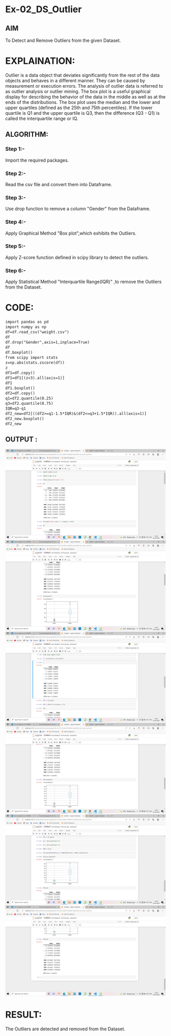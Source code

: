 # Ex-02_DS_Outlier

## AIM

To Detect and Remove Outliers from the given Dataset.

# EXPLAINATION:

Outlier is a data object that deviates significantly from the rest of the data objects and behaves in a different manner. They can be caused by measurement or execution errors. The analysis of outlier data is referred to as outlier analysis or outlier mining. The box plot is a useful graphical display for describing the behavior of the data in the middle as well as at the ends of the distributions. The box plot uses the median and the lower and upper quartiles (defined as the 25th and 75th percentiles). If the lower quartile is Q1 and the upper quartile is Q3, then the difference (Q3 - Q1) is called the interquartile range or IQ.

## ALGORITHM:

### Step 1:-

Import the required packages.

### Step 2:-

Read the csv file and convert them into Dataframe.

### Step 3:-

Use drop function to remove a column "Gender" from the Dataframe.

### Step 4:-

Apply Graphical Method "Box plot",which exhibits the Outliers.

### Step 5:-

Apply Z-score function defined in scipy library to detect the outliers.

### Step 6:-

Apply Statistical Method "Interquartile Range(IQR)" ,to remove the Outliers from the Dataset.

# CODE:

~~~
import pandas as pd 
import numpy as np
df=df.read_csv("weight.csv")
df
df.drop("Gender",axis=1,inplace=True)
df
df.boxplot()
from scipy import stats
z=np.abs(stats.zscore(df))
z
df1=df.copy()
df1=df1[(z<3).all(axis=1)]
df1
df1.boxplot()
df2=df.copy()
q1=df2.quantile(0.25)
q3=df2.quantile(0.75)
IQR=q3-q1
df2_new=df2[((df2>=q1-1.5*IQR)&(df2<=q3+1.5*IQR)).all(axis=1)]
df2_new.boxplot()
df2_new
~~~

## OUTPUT :

![output](.//W1.png)
![output](.//W2.png)
![output](.//W3.png)
![output](.//W4.png)
![output](.//W5.png)
![output](.//W6.png)

# RESULT:

The Outliers are detected and removed from the Dataset.
